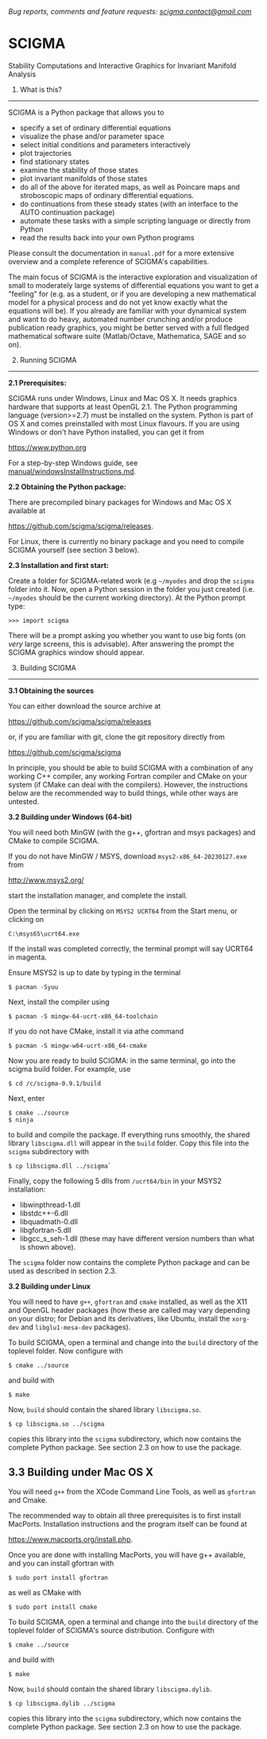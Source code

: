 *Bug reports, comments and feature requests: scigma.contact@gmail.com*

SCIGMA 
======
Stability Computations and Interactive Graphics for Invariant Manifold Analysis

1. What is this?
----------------
SCIGMA is a Python package that allows you to
* specify a set of ordinary differential equations
* visualize the phase and/or parameter space
* select initial conditions and parameters interactively
* plot trajectories
* find stationary states
* examine the stability of those states 
* plot invariant manifolds of those states 
* do all of the above for iterated maps, as well as
  Poincare maps and stroboscopic maps of ordinary
  differential equations.
* do continuations from these steady states (with an
  interface to the AUTO continuation package)
* automate these tasks with a simple scripting language
  or directly from Python
* read the results back into your own Python programs

Please consult the documentation in `manual.pdf` for a more extensive overview
and a complete reference of SCIGMA's capabilities.

The main focus of SCIGMA is the interactive exploration and visualization of
small to moderately large systems of differential equations you want to get a
"feeling" for (e.g. as a student, or if you are developing a new mathematical
model for a physical process and do not yet know exactly what the equations 
will be). If you already are familiar with your dynamical system and want to do
heavy, automated number crunching and/or produce publication ready graphics,
you might be better served with a full fledged mathematical software suite
(Matlab/Octave, Mathematica, SAGE and so on). 

2. Running SCIGMA
-----------------
 **2.1 Prerequisites:**

 SCIGMA runs under Windows, Linux and Mac OS X. It needs graphics hardware that
 supports at least OpenGL 2.1. The Python programming language (version>=2.7) must be 
 installed on the system. Python is part of OS X and comes preinstalled with
 most Linux flavours. If you are using Windows or don't have Python installed, you
 can get it from 

 https://www.python.org

 For a step-by-step Windows guide, see [manual/windowsInstallInstructions.md](manual/windowsInstallInstructions.md).

 **2.2 Obtaining the Python package:**

 There are precompiled binary packages for Windows and Mac OS X available at
 
 https://github.com/scigma/scigma/releases. 

 For Linux, there is currently no binary package and you need to compile SCIGMA
 yourself (see section 3 below).

 **2.3 Installation and first start:** 

 Create a folder for SCIGMA-related work (e.g `~/myodes` and drop the `scigma`
 folder into it. Now, open a Python session in the folder you just created
 (i.e. `~/myodes` should be the current working directory). At the Python
 prompt type:

    >>> import scigma

 There will be a prompt asking you whether you want to use big fonts (on *very*
 large screens, this is advisable). After answering the prompt the SCIGMA graphics
 window should appear. 
 
3. Building SCIGMA
------------------
 **3.1 Obtaining the sources**

 You can either download the source archive at 

 https://github.com/scigma/scigma/releases

 or, if you are familiar with git, clone the git repository directly from

 https://github.com/scigma/scigma

 In principle, you should be able to build SCIGMA with a combination of any 
 working C++ compiler, any working Fortran compiler and CMake on your
 system (if CMake can deal with the compilers). However, the instructions below
 are the recommended way to build things, while other ways are untested.
  
 **3.2 Building under Windows (64-bit)**

 You will need both MinGW (with the g++, gfortran and msys packages) and CMake
 to compile SCIGMA. 

 If you do not have MinGW / MSYS, download `msys2-x86_64-20230127.exe` from

 http://www.msys2.org/

start the installation manager, and complete the install.

Open the terminal by clicking on `MSYS2 UCRT64` from the Start menu, or clicking
on  

    C:\msys65\ucrt64.exe

If the install was completed correctly, the terminal prompt will say UCRT64
in magenta. 

Ensure MSYS2 is up to date by typing in the terminal 


    $ pacman -Syuu
 
Next, install the compiler using 

    $ pacman -S mingw-64-ucrt-x86_64-toolchain
 <!-- Mark the packages `mingw32-base`,
 `mingw32-gcc-gfortran`, `mingw32-gcc-g++` and `msys-base` for installation and
 apply the changes. Finally, add `mingw/bin` and `mingw/msys/1.0/bin` to the
 system path. !-->

 If you do not have CMake, install it via athe command

    $ pacman -S mingw-w64-ucrt-x86_64-cmake
 <!--http://www.cmake.org/download. !-->

 Now you are ready to build SCIGMA: in the same terminal, go into the scigma
 build folder. For example, use

 <!--
 Start the CMake gui and specify the `source` and `build` subdirectories of the
 toplevel folder as source directory and binary directory, respectively. Push
 the `Configure`-Button. When CMake asks you for the build type, choose
 `MSYS Makefiles`, with native compilers. After the configuration is done,
 press `Generate`. Now, the `build` folder contains the Makefiles and you are
 done with CMake. 
 Start the msys terminal (in the MinGW installation folder under
 `msys/1.0/bin/msys.bat`) and change into the build directory (if your build
 directory is `C:\scigma-0.9.1\build`, for example, use !-->

    $ cd /c/scigma-0.9.1/build

Next, enter

    $ cmake ../source
    $ ninja
 
 to build and compile the package. If everything runs smoothly, the shared library
 `libscigma.dll` will appear in the `build` folder. Copy this file into the
 `scigma` subdirectory with
 
    $ cp libscigma.dll ../scigma`

Finally, copy the following 5 dlls from `/ucrt64/bin` in your MSYS2 installation:
* libwinpthread-1.dll
* libstdc++-6.dll
* libquadmath-0.dll
* libgfortran-5.dll
* libgcc_s_seh-1.dll
(these may have different version numbers than what is shown above).

 The `scigma` folder now contains the complete Python package and can be used
 as described in section 2.3.

 **3.2 Building under Linux**

 You will need to have `g++`, `gfortran` and `cmake` installed, as well as the
 X11 and OpenGL header packages (how these are called may vary depending on
 your distro; for Debian and its derivatives, like Ubuntu, install the
 `xorg-dev` and `libglu1-mesa-dev` packages).

 To build SCIGMA, open a terminal and change into the `build` directory of the
 toplevel folder. Now configure with

    $ cmake ../source

 and build with

    $ make

 Now, `build` should contain the shared library `libscigma.so`.

    $ cp libscigma.so ../scigma

 copies this library into the `scigma` subdirectory, which now contains the
 complete Python package. See section 2.3 on how to use the package.	 

 3.3 Building under Mac OS X
 ---------------------------
 You will need `g++` from the XCode Command Line Tools, as well as `gfortran`
 and Cmake.

 The recommended way to obtain all three prerequisites is to first install
 MacPorts. Installation instructions and the program itself can be found at 
 
 https://www.macports.org/install.php. 

 Once you are done with installing MacPorts, you will have g++ available, and
 you can install gfortran with

    $ sudo port install gfortran

 as well as CMake with
 
    $ sudo port install cmake

 To build SCIGMA, open a terminal and change into the `build` directory of the
 toplevel folder of SCIGMA's source distribution. Configure with

    $ cmake ../source

 and build with

    $ make

 Now, `build` should contain the shared library `libscigma.dylib`.

    $ cp libscigma.dylib ../scigma

 copies this library into the `scigma` subdirectory, which now contains the
 complete Python package. See section 2.3 on how to use the package.	 
 
